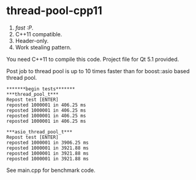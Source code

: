 thread-pool-cpp11
=================

1. *fast :P*.
2. C++11 compatible.
3. Header-only.
4. Work stealing pattern.

You need C++11 to compile this code.
Project file for Qt 5.1 provided.

Post job to thread pool is up to 10 times faster than for boost::asio based thread pool.

    *******begin tests*******
    ***thread_pool_t***
    Repost test [ENTER]
    reposted 1000001 in 406.25 ms
    reposted 1000001 in 406.25 ms
    reposted 1000001 in 406.25 ms
    reposted 1000001 in 406.25 ms

    ***asio_thread_pool_t***
    Repost test [ENTER]
    reposted 1000001 in 3906.25 ms
    reposted 1000001 in 3921.88 ms
    reposted 1000001 in 3921.88 ms
    reposted 1000001 in 3921.88 ms

See main.cpp for benchmark code.

